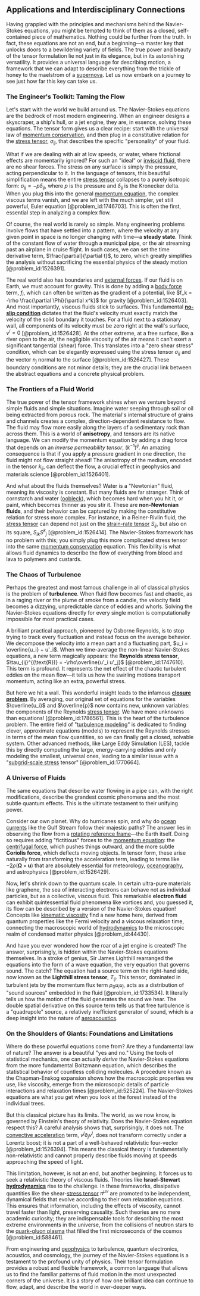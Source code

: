 ## Applications and Interdisciplinary Connections

Having grappled with the principles and mechanisms behind the Navier-Stokes equations, you might be tempted to think of them as a closed, self-contained piece of mathematics. Nothing could be further from the truth. In fact, these equations are not an end, but a beginning—a master key that unlocks doors to a bewildering variety of fields. The true power and beauty of the tensor formulation lie not just in its elegance, but in its astonishing versatility. It provides a universal language for describing motion, a framework that we can adapt to describe everything from the trickle of honey to the maelstrom of a [supernova](@article_id:158957). Let us now embark on a journey to see just how far this key can take us.

### The Engineer's Toolkit: Taming the Flow

Let's start with the world we build around us. The Navier-Stokes equations are the bedrock of most modern engineering. When an engineer designs a skyscraper, a ship's hull, or a jet engine, they are, in essence, solving these equations. The tensor form gives us a clear recipe: start with the universal law of [momentum conservation](@article_id:149470), and then plug in a constitutive relation for the [stress tensor](@article_id:148479), $\sigma_{ij}$, that describes the specific "personality" of your fluid.

What if we are dealing with air at low speeds, or water, where frictional effects are momentarily ignored? For such an "ideal" or [inviscid fluid](@article_id:197768), there are no shear forces. The stress on any surface is simply the pressure, acting perpendicular to it. In the language of tensors, this beautiful simplification means the entire [stress tensor](@article_id:148479) collapses to a purely isotropic form: $\sigma_{ij} = -p\delta_{ij}$, where $p$ is the pressure and $\delta_{ij}$ is the Kronecker delta. When you plug this into the general [momentum equation](@article_id:196731), the complex viscous terms vanish, and we are left with the much simpler, yet still powerful, Euler equation [@problem_id:1746703]. This is often the first, essential step in analyzing a complex flow.

Of course, the real world is rarely so simple. Many engineering problems involve flows that have settled into a pattern, where the velocity at any given point in space is no longer changing with time—a **steady state**. Think of the constant flow of water through a municipal pipe, or the air streaming past an airplane in cruise flight. In such cases, we can set the time derivative term, $\frac{\partial}{\partial t}$, to zero, which greatly simplifies the analysis without sacrificing the essential physics of the steady motion [@problem_id:1526391].

The real world also has boundaries and [external forces](@article_id:185989). If our fluid is on Earth, we must account for gravity. This is done by adding a [body force](@article_id:183949) term, $f_i$, which can often be written as the gradient of a potential, like $f_k = -\rho \frac{\partial \Phi}{\partial x^k}$ for gravity [@problem_id:1526403]. And most importantly, viscous fluids stick to surfaces. This fundamental **[no-slip condition](@article_id:275176)** dictates that the fluid's velocity must exactly match the velocity of the solid boundary it touches. For a fluid next to a stationary wall, all components of its velocity must be zero right at the wall's surface, $v^i = 0$ [@problem_id:1526428]. At the other extreme, at a free surface, like a river open to the air, the negligible viscosity of the air means it can't exert a significant tangential (shear) force. This translates into a "zero shear stress" condition, which can be elegantly expressed using the stress tensor $\sigma_{ij}$ and the vector $n_j$ normal to the surface [@problem_id:1526427]. These boundary conditions are not minor details; they are the crucial link between the abstract equations and a concrete physical problem.

### The Frontiers of a Fluid World

The true power of the tensor framework shines when we venture beyond simple fluids and simple situations. Imagine water seeping through soil or oil being extracted from porous rock. The material's internal structure of grains and channels creates a complex, direction-dependent resistance to flow. The fluid may flow more easily along the layers of a sedimentary rock than across them. This is a world of **anisotropy**, and tensors are its native language. We can modify the momentum equation by adding a drag force that depends on an *inverse permeability tensor*, $(k^{-1})^{ij}$. An amazing consequence is that if you apply a pressure gradient in one direction, the fluid might not flow straight ahead! The anisotropy of the medium, encoded in the tensor $k_{ij}$, can deflect the flow, a crucial effect in geophysics and materials science [@problem_id:1526401].

And what about the fluids themselves? Water is a "Newtonian" fluid, meaning its viscosity is constant. But many fluids are far stranger. Think of cornstarch and water ([oobleck](@article_id:268254)), which becomes hard when you hit it, or paint, which becomes thinner as you stir it. These are **non-Newtonian fluids**, and their behavior can be captured by making the constitutive relation for stress more complex. For instance, in a Reiner-Rivlin fluid, the [stress tensor](@article_id:148479) can depend not just on the [strain-rate tensor](@article_id:265614) $S_{ij}$, but also on its square, $S_{ik}S^k{}_j$ [@problem_id:1526414]. The Navier-Stokes framework has no problem with this; you simply plug this more complicated stress tensor into the same [momentum conservation](@article_id:149470) equation. This flexibility is what allows fluid dynamics to describe the flow of everything from blood and lava to polymers and custards.

### The Chaos of Turbulence

Perhaps the greatest and most famous challenge in all of classical physics is the problem of **turbulence**. When fluid flow becomes fast and chaotic, as in a raging river or the plume of smoke from a candle, the velocity field becomes a dizzying, unpredictable dance of eddies and whorls. Solving the Navier-Stokes equations directly for every single motion is computationally impossible for most practical cases.

A brilliant practical approach, pioneered by Osborne Reynolds, is to stop trying to track every fluctuation and instead focus on the average behavior. We decompose the velocity into a mean part and a fluctuating part, $u_i = \overline{u_i} + u'_i$. When we time-average the non-linear Navier-Stokes equations, a new term magically appears: the **Reynolds stress tensor**, $\tau_{ij}^{(\text{R})} = -\rho\overline{u'_i u'_j}$ [@problem_id:1747610]. This term is profound. It represents the net effect of the chaotic turbulent eddies on the mean flow—it tells us how the swirling motions transport momentum, acting like an extra, powerful stress.

But here we hit a wall. This wonderful insight leads to the infamous **[closure problem](@article_id:160162)**. By averaging, our original set of equations for the variables $\overline{u_i}$ and $\overline{p}$ now contains new, unknown variables: the components of the Reynolds [stress tensor](@article_id:148479). We have more unknowns than equations! [@problem_id:1786561]. This is the heart of the turbulence problem. The entire field of "[turbulence modeling](@article_id:150698)" is dedicated to finding clever, approximate equations (models) to represent the Reynolds stresses in terms of the mean flow quantities, so we can finally get a closed, solvable system. Other advanced methods, like Large Eddy Simulation (LES), tackle this by directly computing the large, energy-carrying eddies and only modeling the smallest, universal ones, leading to a similar issue with a "[subgrid-scale stress](@article_id:184591) tensor" [@problem_id:1770664].

### A Universe of Fluids

The same equations that describe water flowing in a pipe can, with the right modifications, describe the grandest cosmic phenomena and the most subtle quantum effects. This is the ultimate testament to their unifying power.

Consider our own planet. Why do hurricanes spin, and why do [ocean currents](@article_id:185096) like the Gulf Stream follow their majestic paths? The answer lies in observing the flow from a [rotating reference frame](@article_id:175041)—the Earth itself. Doing so requires adding "fictitious" forces to the [momentum equation](@article_id:196731): the [centrifugal force](@article_id:173232), which pushes things outward, and the more subtle **Coriolis force**, which deflects moving objects. In tensor form, these arise naturally from transforming the acceleration term, leading to terms like $-2\rho(\mathbf{\Omega} \times \mathbf{u})$ that are absolutely essential for meteorology, [oceanography](@article_id:148762), and astrophysics [@problem_id:1526429].

Now, let's shrink down to the quantum scale. In certain ultra-pure materials like graphene, the sea of interacting electrons can behave not as individual particles, but as a collective, viscous fluid. This remarkable **electron fluid** can exhibit quintessential fluid phenomena like vortices and, you guessed it, its flow can be described by a version of the Navier-Stokes equation! Concepts like [kinematic viscosity](@article_id:260781) find a new home here, derived from quantum properties like the Fermi velocity and a viscous relaxation time, connecting the macroscopic world of [hydrodynamics](@article_id:158377) to the microscopic realm of condensed matter physics [@problem_id:44430].

And have you ever wondered how the roar of a jet engine is created? The answer, surprisingly, is hidden within the Navier-Stokes equations themselves. In a stroke of genius, Sir James Lighthill rearranged the equations into the form of a wave equation, the very equation that governs sound. The catch? The equation had a source term on the right-hand side, now known as the **Lighthill stress tensor**, $T_{ij}$. This tensor, dominated in turbulent jets by the momentum flux term $\rho_0 u_i u_j$, acts as a distribution of "sound sources" embedded in the fluid [@problem_id:1733534]. It literally tells us how the motion of the fluid generates the sound we hear. The double spatial derivative on this source term tells us that free turbulence is a "quadrupole" source, a relatively inefficient generator of sound, which is a deep insight into the nature of [aeroacoustics](@article_id:266269).

### On the Shoulders of Giants: Foundations and Limitations

Where do these powerful equations come from? Are they a fundamental law of nature? The answer is a beautiful "yes and no." Using the tools of statistical mechanics, one can actually *derive* the Navier-Stokes equations from the more fundamental Boltzmann equation, which describes the statistical behavior of countless colliding molecules. A procedure known as the Chapman-Enskog expansion shows how the macroscopic properties we use, like viscosity, emerge from the microscopic details of particle interactions and relaxation times [@problem_id:525224]. The Navier-Stokes equations are what you get when you look at the forest instead of the individual trees.

But this classical picture has its limits. The world, as we now know, is governed by Einstein's theory of relativity. Does the Navier-Stokes equation respect this? A careful analysis shows that, surprisingly, it does not. The [convective acceleration](@article_id:262659) term, $v^j \partial_j v^i$, does not transform correctly under a Lorentz boost; it is not a part of a well-behaved relativistic four-vector [@problem_id:1526394]. This means the classical theory is fundamentally non-relativistic and cannot properly describe fluids moving at speeds approaching the speed of light.

This limitation, however, is not an end, but another beginning. It forces us to seek a relativistic theory of viscous fluids. Theories like **Israel-Stewart [hydrodynamics](@article_id:158377)** rise to the challenge. In these frameworks, dissipative quantities like the shear-[stress tensor](@article_id:148479) $\pi^{\mu\nu}$ are promoted to be independent, dynamical fields that evolve according to their own relaxation equations. This ensures that information, including the effects of viscosity, cannot travel faster than light, preserving causality. Such theories are no mere academic curiosity; they are indispensable tools for describing the most extreme environments in the universe, from the collisions of neutron stars to the [quark-gluon plasma](@article_id:137007) that filled the first microseconds of the cosmos [@problem_id:588461].

From engineering and [geophysics](@article_id:146848) to turbulence, quantum electronics, acoustics, and cosmology, the journey of the Navier-Stokes equations is a testament to the profound unity of physics. Their tensor formulation provides a robust and flexible framework, a common language that allows us to find the familiar patterns of fluid motion in the most unexpected corners of the universe. It is a story of how one brilliant idea can continue to flow, adapt, and describe the world in ever-deeper ways.